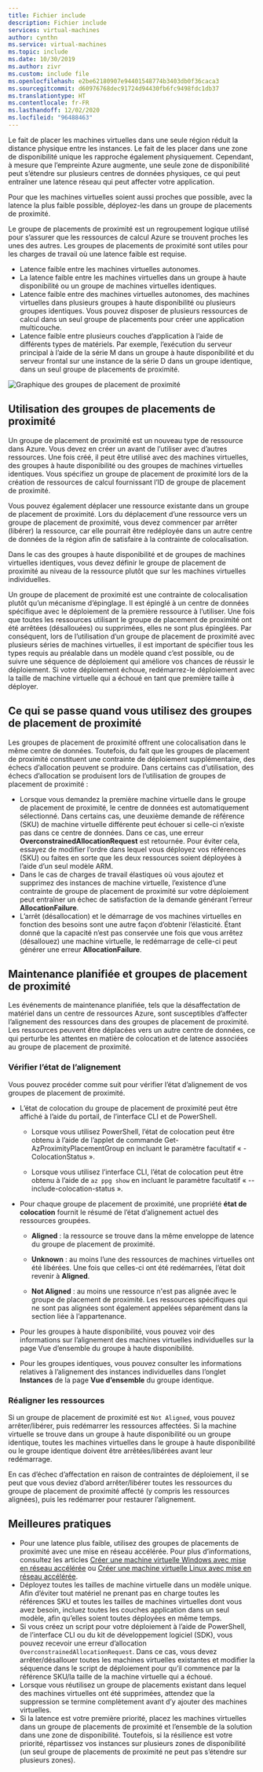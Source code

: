```yaml
---
title: Fichier include
description: Fichier include
services: virtual-machines
author: cynthn
ms.service: virtual-machines
ms.topic: include
ms.date: 10/30/2019
ms.author: zivr
ms.custom: include file
ms.openlocfilehash: e2be62180907e94401548774b3403db0f36caca3
ms.sourcegitcommit: d60976768dec91724d94430fb6fc9498fdc1db37
ms.translationtype: HT
ms.contentlocale: fr-FR
ms.lasthandoff: 12/02/2020
ms.locfileid: "96488463"
---
```

Le fait de placer les machines virtuelles dans une seule région réduit la distance physique entre les instances. Le fait de les placer dans une zone de disponibilité unique les rapproche également physiquement. Cependant, à mesure que l’empreinte Azure augmente, une seule zone de disponibilité peut s’étendre sur plusieurs centres de données physiques, ce qui peut entraîner une latence réseau qui peut affecter votre application. 

Pour que les machines virtuelles soient aussi proches que possible, avec la latence la plus faible possible, déployez-les dans un groupe de placements de proximité.

Le groupe de placements de proximité est un regroupement logique utilisé pour s’assurer que les ressources de calcul Azure se trouvent proches les unes des autres. Les groupes de placements de proximité sont utiles pour les charges de travail où une latence faible est requise.


- Latence faible entre les machines virtuelles autonomes.
- La latence faible entre les machines virtuelles dans un groupe à haute disponibilité ou un groupe de machines virtuelles identiques. 
- Latence faible entre des machines virtuelles autonomes, des machines virtuelles dans plusieurs groupes à haute disponibilité ou plusieurs groupes identiques. Vous pouvez disposer de plusieurs ressources de calcul dans un seul groupe de placements pour créer une application multicouche. 
- Latence faible entre plusieurs couches d’application à l’aide de différents types de matériels. Par exemple, l’exécution du serveur principal à l’aide de la série M dans un groupe à haute disponibilité et du serveur frontal sur une instance de la série D dans un groupe identique, dans un seul groupe de placements de proximité.


![Graphique des groupes de placement de proximité](./media/virtual-machines-common-ppg/ppg.png)

## <a name="using-proximity-placement-groups"></a>Utilisation des groupes de placements de proximité 

Un groupe de placement de proximité est un nouveau type de ressource dans Azure. Vous devez en créer un avant de l’utiliser avec d’autres ressources. Une fois créé, il peut être utilisé avec des machines virtuelles, des groupes à haute disponibilité ou des groupes de machines virtuelles identiques. Vous spécifiez un groupe de placement de proximité lors de la création de ressources de calcul fournissant l’ID de groupe de placement de proximité. 

Vous pouvez également déplacer une ressource existante dans un groupe de placement de proximité. Lors du déplacement d’une ressource vers un groupe de placement de proximité, vous devez commencer par arrêter (libérer) la ressource, car elle pourrait être redéployée dans un autre centre de données de la région afin de satisfaire à la contrainte de colocalisation. 

Dans le cas des groupes à haute disponibilité et de groupes de machines virtuelles identiques, vous devez définir le groupe de placement de proximité au niveau de la ressource plutôt que sur les machines virtuelles individuelles. 

Un groupe de placement de proximité est une contrainte de colocalisation plutôt qu’un mécanisme d’épinglage. Il est épinglé à un centre de données spécifique avec le déploiement de la première ressource à l’utiliser. Une fois que toutes les ressources utilisant le groupe de placement de proximité ont été arrêtées (désallouées) ou supprimées, elles ne sont plus épinglées. Par conséquent, lors de l’utilisation d’un groupe de placement de proximité avec plusieurs séries de machines virtuelles, il est important de spécifier tous les types requis au préalable dans un modèle quand c’est possible, ou de suivre une séquence de déploiement qui améliore vos chances de réussir le déploiement. Si votre déploiement échoue, redémarrez-le déploiement avec la taille de machine virtuelle qui a échoué en tant que première taille à déployer.

## <a name="what-to-expect-when-using-proximity-placement-groups"></a>Ce qui se passe quand vous utilisez des groupes de placement de proximité 
Les groupes de placement de proximité offrent une colocalisation dans le même centre de données. Toutefois, du fait que les groupes de placement de proximité constituent une contrainte de déploiement supplémentaire, des échecs d’allocation peuvent se produire. Dans certains cas d’utilisation, des échecs d’allocation se produisent lors de l’utilisation de groupes de placement de proximité :

- Lorsque vous demandez la première machine virtuelle dans le groupe de placement de proximité, le centre de données est automatiquement sélectionné. Dans certains cas, une deuxième demande de référence (SKU) de machine virtuelle différente peut échouer si celle-ci n’existe pas dans ce centre de données. Dans ce cas, une erreur **OverconstrainedAllocationRequest** est retournée. Pour éviter cela, essayez de modifier l’ordre dans lequel vous déployez vos références (SKU) ou faites en sorte que les deux ressources soient déployées à l’aide d’un seul modèle ARM.
-   Dans le cas de charges de travail élastiques où vous ajoutez et supprimez des instances de machine virtuelle, l’existence d’une contrainte de groupe de placement de proximité sur votre déploiement peut entraîner un échec de satisfaction de la demande générant l’erreur **AllocationFailure**. 
- L’arrêt (désallocation) et le démarrage de vos machines virtuelles en fonction des besoins sont une autre façon d’obtenir l’élasticité. Étant donné que la capacité n’est pas conservée une fois que vous arrêtez (désallouez) une machine virtuelle, le redémarrage de celle-ci peut générer une erreur **AllocationFailure**.

## <a name="planned-maintenance-and-proximity-placement-groups"></a>Maintenance planifiée et groupes de placement de proximité

Les événements de maintenance planifiée, tels que la désaffectation de matériel dans un centre de ressources Azure, sont susceptibles d’affecter l’alignement des ressources dans des groupes de placement de proximité. Les ressources peuvent être déplacées vers un autre centre de données, ce qui perturbe les attentes en matière de colocation et de latence associées au groupe de placement de proximité.

### <a name="check-the-alignment-status"></a>Vérifier l’état de l’alignement

Vous pouvez procéder comme suit pour vérifier l’état d’alignement de vos groupes de placement de proximité.


- L’état de colocation du groupe de placement de proximité peut être affiché à l’aide du portail, de l’interface CLI et de PowerShell.

    -   Lorsque vous utilisez PowerShell, l’état de colocation peut être obtenu à l’aide de l’applet de commande Get-AzProximityPlacementGroup en incluant le paramètre facultatif « -ColocationStatus ».

    -   Lorsque vous utilisez l’interface CLI, l’état de colocation peut être obtenu à l’aide de `az ppg show` en incluant le paramètre facultatif « --include-colocation-status ».

- Pour chaque groupe de placement de proximité, une propriété **état de colocation** fournit le résumé de l’état d’alignement actuel des ressources groupées. 

    - **Aligned** : la ressource se trouve dans la même enveloppe de latence du groupe de placement de proximité.

    - **Unknown** : au moins l’une des ressources de machines virtuelles ont été libérées. Une fois que celles-ci ont été redémarrées, l’état doit revenir à **Aligned**.

    - **Not Aligned** : au moins une ressource n'est pas alignée avec le groupe de placement de proximité. Les ressources spécifiques qui ne sont pas alignées sont également appelées séparément dans la section liée à l’appartenance.

- Pour les groupes à haute disponibilité, vous pouvez voir des informations sur l’alignement des machines virtuelles individuelles sur la page Vue d’ensemble du groupe à haute disponibilité.

- Pour les groupes identiques, vous pouvez consulter les informations relatives à l’alignement des instances individuelles dans l’onglet **Instances** de la page **Vue d’ensemble** du groupe identique. 


### <a name="re-align-resources"></a>Réaligner les ressources 

Si un groupe de placement de proximité est `Not Aligned`, vous pouvez arrêter/libérer, puis redémarrer les ressources affectées. Si la machine virtuelle se trouve dans un groupe à haute disponibilité ou un groupe identique, toutes les machines virtuelles dans le groupe à haute disponibilité ou le groupe identique doivent être arrêtées/libérées avant leur redémarrage.

En cas d’échec d’affectation en raison de contraintes de déploiement, il se peut que vous deviez d’abord arrêter/libérer toutes les ressources du groupe de placement de proximité affecté (y compris les ressources alignées), puis les redémarrer pour restaurer l’alignement.

## <a name="best-practices"></a>Meilleures pratiques 
- Pour une latence plus faible, utilisez des groupes de placements de proximité avec une mise en réseau accélérée. Pour plus d’informations, consultez les articles [Créer une machine virtuelle Windows avec mise en réseau accélérée](../articles/virtual-network/create-vm-accelerated-networking-cli.md?toc=%2fazure%2fvirtual-machines%2flinux%2ftoc.json) ou [Créer une machine virtuelle Linux avec mise en réseau accélérée](../articles/virtual-network/create-vm-accelerated-networking-powershell.md?toc=%2fazure%2fvirtual-machines%2fwindows%2ftoc.json).
- Déployez toutes les tailles de machine virtuelle dans un modèle unique. Afin d’éviter tout matériel ne prenant pas en charge toutes les références SKU et toutes les tailles de machines virtuelles dont vous avez besoin, incluez toutes les couches application dans un seul modèle, afin qu’elles soient toutes déployées en même temps.
- Si vous créez un script pour votre déploiement à l’aide de PowerShell, de l’interface CLI ou du kit de développement logiciel (SDK), vous pouvez recevoir une erreur d’allocation `OverconstrainedAllocationRequest`. Dans ce cas, vous devez arrêter/désallouer toutes les machines virtuelles existantes et modifier la séquence dans le script de déploiement pour qu’il commence par la référence SKU/la taille de la machine virtuelle qui a échoué. 
- Lorsque vous réutilisez un groupe de placements existant dans lequel des machines virtuelles ont été supprimées, attendez que la suppression se termine complètement avant d’y ajouter des machines virtuelles.
- Si la latence est votre première priorité, placez les machines virtuelles dans un groupe de placements de proximité et l’ensemble de la solution dans une zone de disponibilité. Toutefois, si la résilience est votre priorité, répartissez vos instances sur plusieurs zones de disponibilité (un seul groupe de placements de proximité ne peut pas s’étendre sur plusieurs zones).